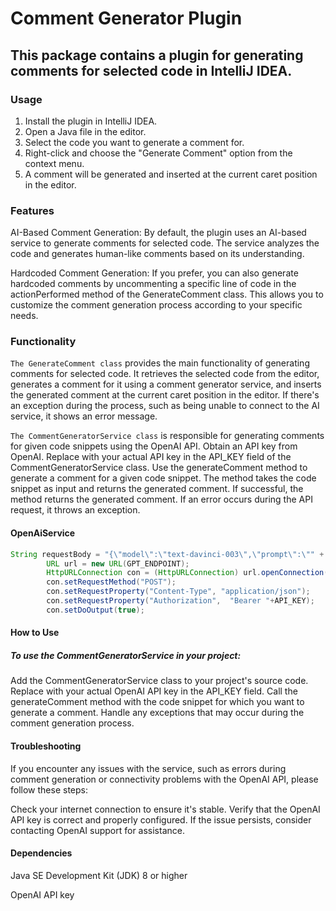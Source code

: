 # Comment Generator Plugin
## This package contains a plugin for generating comments for selected code in IntelliJ IDEA.

### Usage
1. Install the plugin in IntelliJ IDEA.
2. Open a Java file in the editor.
3. Select the code you want to generate a comment for.
4. Right-click and choose the "Generate Comment" option from the context menu.
5. A comment will be generated and inserted at the current caret position in the editor.
   
### Features
AI-Based Comment Generation: By default, the plugin uses an AI-based service to generate comments for selected code. The service analyzes the code and generates human-like comments based on its understanding.

Hardcoded Comment Generation: If you prefer, you can also generate hardcoded comments by uncommenting a specific line of code in the actionPerformed method of the GenerateComment class. This allows you to customize the comment generation process according to your specific needs.

### Functionality
`The GenerateComment class` provides the main functionality of generating comments for selected code. It retrieves the selected code from the editor, generates a comment for it using a comment generator service, and inserts the generated comment at the current caret position in the editor.
If there's an exception during the process, such as being unable to connect to the AI service, it shows an error message.

`The CommentGeneratorService class` is responsible for generating comments for given code snippets using the OpenAI API.
Obtain an API key from OpenAI. Replace <Enter API KEY of Open API> with your actual API key in the API_KEY field of the CommentGeneratorService class.
Use the generateComment method to generate a comment for a given code snippet.
The method takes the code snippet as input and returns the generated comment.
If successful, the method returns the generated comment. If an error occurs during the API request, it throws an exception.

#### OpenAiService
``` Java
String requestBody = "{\"model\":\"text-davinci-003\",\"prompt\":\"" + selectedCode + "\",\"max_tokens\":50}";
        URL url = new URL(GPT_ENDPOINT);
        HttpURLConnection con = (HttpURLConnection) url.openConnection();
        con.setRequestMethod("POST");
        con.setRequestProperty("Content-Type", "application/json");
        con.setRequestProperty("Authorization",  "Bearer "+API_KEY);
        con.setDoOutput(true);
```
#### How to Use 
#####  To use the CommentGeneratorService in your project:

Add the CommentGeneratorService class to your project's source code.
Replace <Enter API KEY of Open API> with your actual OpenAI API key in the API_KEY field.
Call the generateComment method with the code snippet for which you want to generate a comment.
Handle any exceptions that may occur during the comment generation process.

#### Troubleshooting
If you encounter any issues with the service, such as errors during comment generation or connectivity problems with the OpenAI API, please follow these steps:

Check your internet connection to ensure it's stable.
Verify that the OpenAI API key is correct and properly configured.
If the issue persists, consider contacting OpenAI support for assistance.

#### Dependencies
Java SE Development Kit (JDK) 8 or higher

OpenAI API key

